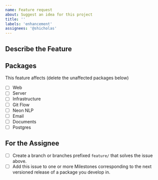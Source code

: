 ```yaml
---
name: Feature request
about: Suggest an idea for this project
title: ''
labels: 'enhancement'
assignees: '@shicholas'
---
```


## Describe the Feature



## Packages

This feature affects (delete the unaffected packages below)

- [ ] Web
- [ ] Server
- [ ] Infrastructure
- [ ] Git Flow
- [ ] Neon NLP
- [ ] Email
- [ ] Documents
- [ ] Postgres

## For the Assignee

- [ ] Create a branch or branches prefixed `feature/` that solves the issue
  above.
- [ ] Add this issue to one or more Milestones corresponding to the next
  versioned release of a package you develop in.
